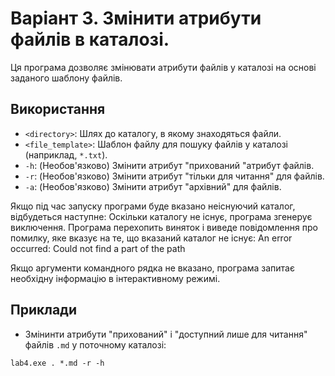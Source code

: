 # Варіант 3. Змінити атрибути файлів в каталозі.

Ця програма дозволяє змінювати атрибути файлів у каталозі на основі заданого шаблону файлів.

## Використання

- `<directory>`: Шлях до каталогу, в якому знаходяться файли.
- `<file_template>`: Шаблон файлу для пошуку файлів у каталозі (наприклад, `*.txt`).
- `-h`: (Необов'язково) Змінити атрибут "прихований "атрибут файлів.
- `-r`: (Необов'язково) Змінити атрибут "тільки для читання" для файлів.
- `-a`: (Необов'язково) Змінити атрибут "архівний" для файлів.

Якщо під час запуску програми буде вказано неіснуючий каталог, відбудеться наступне: Оскільки каталогу не існує, програма згенерує виключення. Програма перехопить виняток і виведе повідомлення про помилку, яке вказує на те, що вказаний каталог не існує: An error occurred: Could not find a part of the path

Якщо аргументи командного рядка не вказано, програма запитає необхідну інформацію в інтерактивному режимі.

## Приклади

- Змінинти атрибути "прихований" і "доступний лише для читання" файлів `.md` у поточному каталозі:

`lab4.exe . *.md -r -h`
